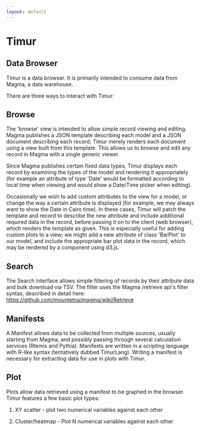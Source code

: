 ```yaml
---
layout: default
---
```


# Timur
## Data Browser

Timur is a data browser. It is primarily intended to consume data from Magma, a data warehouse.

There are three ways to interact with Timur:

## Browse

The 'browse' view is intended to allow simple record viewing and editing. Magma
publishes a JSON template describing each model and a JSON document describing
each record; Timur merely renders each document using a view built from this
template. This allows us to browse and edit any record in Magma with a single
generic viewer.

Since Magma publishes certain fixed data types, Timur displays each record by
examining the types of the model and rendering it appropriately (for example an
attribute of type 'Date' would be formatted according to local time when
viewing and would show a Date/Time picker when editing).

Occasionally we wish to add custom attributes to the view for a model, or
change the way a certain attribute is displayed (for example, we may always
want to show the Date in Cairo time). In these cases, Timur will patch the
template and record to describe the new attribute and include additional
required data in the record, before passing it on to the client (web browser),
which renders the template as given. This is especially useful for adding custom
plots to a view; we might add a new attribute of class 'BarPlot' to our model,
and include the appropriate bar plot data in the record, which may be rendered
by a component using d3.js.

## Search

The Search interface allows simple filtering of records by their attribute data and bulk download via TSV.
The filter uses the Magma /retrieve api's filter syntax, described in detail here: https://github.com/mountetna/magma/wiki/Retrieve

## Manifests

A Manifest allows data to be collected from multiple sources, usually starting
from Magma, and possibly passing through several calculation services (Rtemis
and Pythia). Manifests are written in a scripting language with R-like syntax
(tentatively dubbed TimurLang). Writing a manifest is necessary for extracting
data for use in plots with Timur.

## Plot

Plots allow data retrieved using a manifest to be graphed in the browser. Timur features a few basic plot types:

1) XY scatter - plot two numerical variables against each other

2) Cluster/heatmap - Plot N numerical variables against each other.
